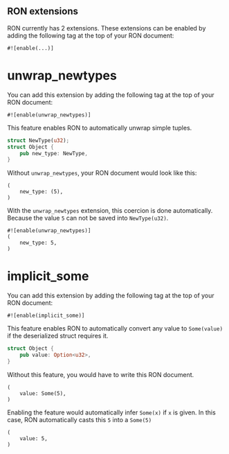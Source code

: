 ## RON extensions

RON currently has 2 extensions. These extensions can be enabled by adding the following tag at the top of your RON document:

`#![enable(...)]`

# unwrap_newtypes

You can add this extension by adding the following tag at the top of your RON document:

`#![enable(unwrap_newtypes)]`

This feature enables RON to automatically unwrap simple tuples.

```rust
struct NewType(u32);
struct Object {
    pub new_type: NewType,
}
```

Without `unwrap_newtypes`, your RON document would look like this:

``` ron
(
    new_type: (5),
)
```

With the `unwrap_newtypes` extension, this coercion is done automatically. Because the value `5` can not be saved into `NewType(u32)`.
``` ron
#![enable(unwrap_newtypes)]
(
    new_type: 5,
)
```

# implicit_some

You can add this extension by adding the following tag at the top of your RON document:

`#![enable(implicit_some)]`

This feature enables RON to automatically convert any value to `Some(value)` if the deserialized struct requires it.

```rust
struct Object {
    pub value: Option<u32>,
}
```

Without this feature, you would have to write this RON document.

```ron
(
    value: Some(5),
)
```

Enabling the feature would automatically infer `Some(x)` if `x` is given. In this case, RON automatically casts this `5` into a `Some(5)`

```ron
(
    value: 5,
)
```
